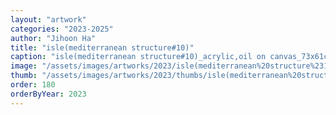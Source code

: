 ```yaml
---
layout: "artwork"
categories: "2023-2025"
author: "Jihoon Ha"
title: "isle(mediterranean structure#10)"
caption: "isle(mediterranean structure#10)_acrylic,oil on canvas_73x61cm_2023"
image: "/assets/images/artworks/2023/isle(mediterranean%20structure%2310)%20acrylic%2Coil%20on%20canvas%2073x61cm%202023.jpg"
thumb: "/assets/images/artworks/2023/thumbs/isle(mediterranean%20structure%2310)%20acrylic%2Coil%20on%20canvas%2073x61cm%202023.jpg"
order: 180
orderByYear: 2023
---
```

